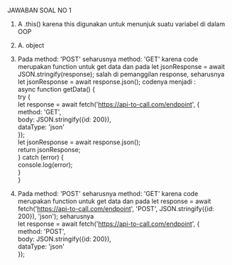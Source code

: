 JAWABAN SOAL NO 1
1. A .this() karena this digunakan untuk menunjuk suatu variabel di dalam OOP
2. A. object
3. Pada method: 'POST' seharusnya method: 'GET' karena code merupakan function untuk get data dan pada let jsonResponse = await JSON.stringify(response); salah di pemanggilan response, seharusnya let jsonResponse = await response.json();
  codenya menjadi :  
  async function getData() {  
  try {  
    let response = await fetch('https://api-to-call.com/endpoint', {   
      method: 'GET',   
      body: JSON.stringify({id: 200}),   
      dataType: 'json'  
  });  
  let jsonResponse = await response.json();  
  return jsonResponse;  
  } catch (error) {  
    console.log(error);  
  }  
}  

4. Pada method: 'POST' seharusnya method: 'GET' karena code merupakan function untuk get data dan pada let response = await fetch('https://api-to-call.com/endpoint', 'POST', JSON.stringify({id: 200}), 'json'); seharusnya   
let response = await fetch('https://api-to-call.com/endpoint', {   
    method: 'POST',   
    body: JSON.stringify({id: 200}),   
    dataType: 'json'  
    });  

